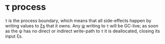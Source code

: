 # τ process
τ is the process boundary, which means that all side-effects happen by writing values to [ξs](xi.md) that it owns. Any [ψ](psi.md) writing to τ will be GC-live; as soon as the ψ has no direct or indirect write-path to τ it is deallocated, closing its input ξs.
